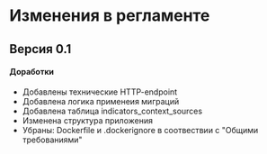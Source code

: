 # Изменения в регламенте

## Версия 0.1

#### Доработки 
- Добавлены технические HTTP-endpoint 
- Добавлена логика применеия миграций
- Добавлена таблица indicators_context_sources
- Изменена структура приложения
- Убраны: Dockerfile и .dockerignore в соотвествии с "Общими требованиями"
